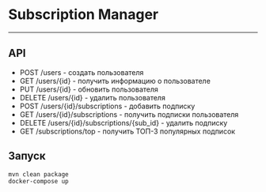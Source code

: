# Subscription Manager

------

## API

* POST /users - создать пользователя
* GET /users/{id} - получить информацию о пользователе
* PUT /users/{id} - обновить пользователя
* DELETE /users/{id} - удалить пользователя
* POST /users/{id}/subscriptions - добавить подписку
* GET /users/{id}/subscriptions - получить подписки пользователя
* DELETE /users/{id}/subscriptions/{sub_id} - удалить подписку
* GET /subscriptions/top - получить ТОП-3 популярных подписок

## Запуск

```shell
mvn clean package
docker-compose up
```